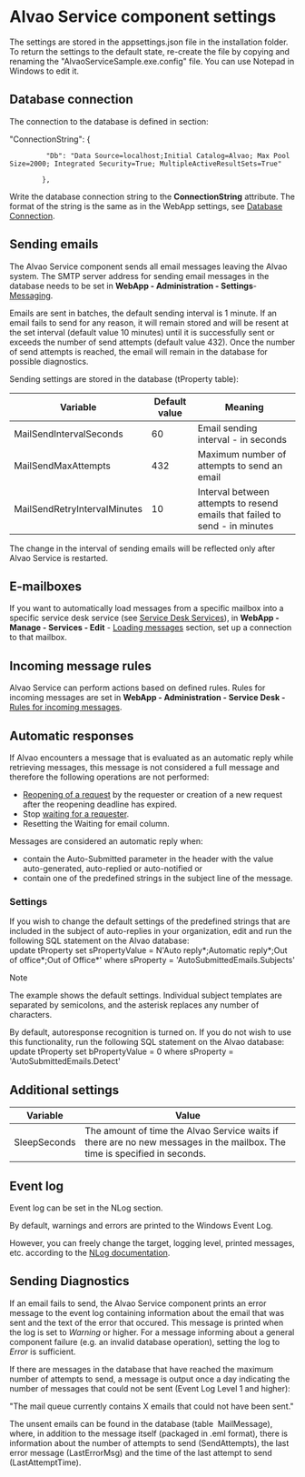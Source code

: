 # Alvao Service component settings
      
The settings are stored in the appsettings.json file in the installation folder.  
         To return the settings to the default state, re-create the file by copying and renaming the "AlvaoServiceSample.exe.config" file. You can use Notepad in Windows to edit it.
      
## Database connection
      
The connection to the database is defined in section:
     
"ConnectionString": {  

             "Db": "Data Source=localhost;Initial Catalog=Alvao; Max Pool Size=2000; Integrated Security=True; MultipleActiveResultSets=True"  

            },
      
Write the database connection string to the **ConnectionString** attribute. The format of the string is the same as in the WebApp settings, see [Database Connection](webapp-settings#database_connection).
      
## Sending emails
      
The Alvao Service component sends all email messages leaving the Alvao system. The SMTP server address for sending email messages in the database needs to be set in **WebApp - Administration - Settings**- [Messaging](../../../list-of-windows/alvao-webapp/administration/settings/messaging).
     
Emails are sent in batches, the default sending interval is 1 minute. If an email fails to send for any reason, it will remain stored and will be resent at the set interval (default value 10 minutes) until it is successfully sent or exceeds the number of send attempts (default value 432). Once the number of send attempts is reached, the email will remain in the database for possible diagnostics.
     
Sending settings are stored in the database (tProperty table):

| Variable | Default value | Meaning |
| --- | --- | --- |
| MailSendIntervalSeconds | 60 | Email sending interval - in seconds |
| MailSendMaxAttempts | 432 | Maximum number of attempts to send an email |
| MailSendRetryIntervalMinutes | 10 | Interval between attempts to resend emails that failed to send - in minutes |

The change in the interval of sending emails will be reflected only after Alvao Service is restarted.
      
## E-mailboxes
      
If you want to automatically load messages from a specific mailbox into a specific service desk service (see [Service Desk Services](../services/service-tree)),     in **WebApp - Manage - Services - Edit**         - [Loading messages](../../../list-of-windows/alvao-webapp/administration/service-desk/service/loading-messages) section, set up a connection to that mailbox.
      
## Incoming message rules
      
Alvao Service can perform actions based on defined rules. Rules for incoming messages are set in **WebApp - Administration - Service Desk -**[Rules for incoming messages](../../../list-of-windows/alvao-webapp/administration/service-desk/roles-messages).
      
## Automatic responses
     
If Alvao encounters a message that is evaluated as an automatic reply while retrieving messages, this message is not considered a full message and therefore the following operations are not performed:
     
- [Reopening of a request](../../requests/reopen-for-further-resolution) by the requester or creation of a new request after the reopening deadline has expired.
- Stop [waiting for a requester](../../requests/wait-for-response).
- Resetting the Waiting for email column.

Messages are considered an automatic reply when:

- contain the Auto-Submitted parameter in the header
 with the value auto-generated,
 auto-replied or auto-notified or
- contain one of the predefined strings in the subject line of the message.

### Settings
     
If you wish to change the default settings of the predefined strings that are included in the subject of auto-replies in your organization, edit and run the following SQL statement on the Alvao database:   
          update tProperty set sPropertyValue =
 N'Auto reply\*;Automatic reply\*;Out of office\*;Out of Office\*' where sProperty = 'AutoSubmittedEmails.Subjects'

> [!NOTE]
> The example shows the default settings. Individual subject templates are separated by semicolons, and the asterisk replaces any number of characters.

By default, autoresponse recognition is turned on. If you do not wish to use this functionality, run the following SQL statement on the Alvao database:   
          update tProperty set bPropertyValue = 0 where sProperty = 'AutoSubmittedEmails.Detect'
       
## Additional settings

| Variable | Value |
| --- | --- |
| SleepSeconds | The amount of time the Alvao Service waits if there are no new messages in the mailbox. The time is specified in seconds. |

## Event log
      
Event log can be set in the NLog section.
     
By default, warnings and errors are printed to the Windows Event Log.
     
However, you can freely change the target, logging level, printed messages, etc. according to the [NLog documentation](https://github.com/nlog/nlog/wiki).
      
## Sending Diagnostics
      
If an email fails to send, the Alvao Service component prints an error message to the event log containing information about the email that was sent and the text of          the error that occured. This message is printed when the log is set to *Warning* or higher. For a message informing about a general component failure (e.g. an invalid          database operation), setting the log to *Error* is sufficient.
     
If there are messages in the database that have reached the maximum number of attempts to send, a message is output once a day indicating the number of messages that could not be sent (Event Log Level 1 and higher):
     
"The mail queue currently contains X emails that could not have been sent."
     
The unsent emails can be found in the database (table  MailMessage), where, in addition to the message itself (packaged in .eml format), there is information about the number of attempts to send (SendAttempts), the last error message (LastErrorMsg) and the time of the last attempt to send (LastAttemptTime).

